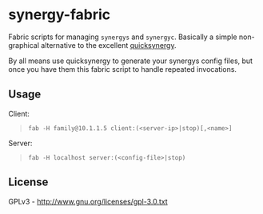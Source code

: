 # synergy-fabric

Fabric scripts for managing `synergys` and `synergyc`. Basically a simple non-graphical alternative to
the excellent <a href="http://code.google.com/p/quicksynergy/">quicksynergy</a>.

By all means use quicksynergy to generate your synergys config files, but once you have them
this fabric script to handle repeated invocations.

## Usage

Client:

> `fab -H family@10.1.1.5 client:(<server-ip>|stop)[,<name>]`

Server:

> `fab -H localhost server:(<config-file>|stop)`

## License

GPLv3 - http://www.gnu.org/licenses/gpl-3.0.txt
